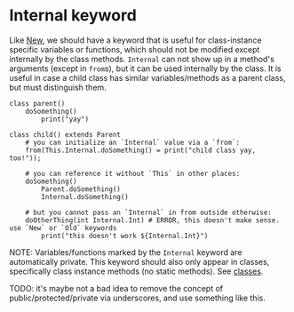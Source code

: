 # Internal keyword

Like [New](./new.md), we should have a keyword that is useful for class-instance
specific variables or functions, which should not be modified except internally by
the class methods.  `Internal` can not show up in a method's arguments (except in
`from`s), but it can be used internally by the class.  It is useful in case a child
class has similar variables/methods as a parent class, but must distinguish them.

```
class parent()
    doSomething()
        print("yay")

class child() extends Parent
    # you can initialize an `Internal` value via a `from`:
    from(This.Internal.doSomething() = print("child class yay, too!"));

    # you can reference it without `This` in other places:
    doSomething()
        Parent.doSomething()
        Internal.doSomething()

    # but you cannot pass an `Internal` in from outside otherwise:
    doOtherThing(int Internal.Int) # ERROR, this doesn't make sense.  use `New` or `Old` keywords
        print("this doesn't work ${Internal.Int}")
```

NOTE: Variables/functions marked by the `Internal` keyword are automatically private.
This keyword should also only appear in classes, specifically class instance methods (no static methods).
See [classes](./classes.md).

TODO: it's maybe not a bad idea to remove the concept of public/protected/private via underscores,
and use something like this.
